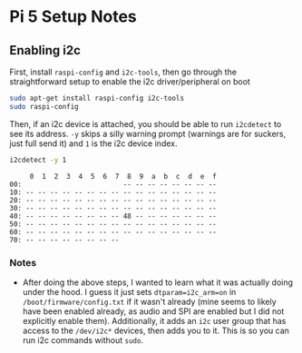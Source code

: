 # Pi 5 Setup Notes


## Enabling i2c

First, install `raspi-config` and `i2c-tools`, then go through the straightforward setup to enable the i2c driver/peripheral on boot

```bash
sudo apt-get install raspi-config i2c-tools
sudo raspi-config
```

Then, if an i2c device is attached, you should be able to run `i2cdetect` to see its address. `-y` skips a silly warning prompt (warnings are for suckers, just full send it) and `1` is the i2c device index.

```bash
i2cdetect -y 1
```

```
     0  1  2  3  4  5  6  7  8  9  a  b  c  d  e  f
00:                         -- -- -- -- -- -- -- -- 
10: -- -- -- -- -- -- -- -- -- -- -- -- -- -- -- -- 
20: -- -- -- -- -- -- -- -- -- -- -- -- -- -- -- -- 
30: -- -- -- -- -- -- -- -- -- -- -- -- -- -- -- -- 
40: -- -- -- -- -- -- -- -- 48 -- -- -- -- -- -- -- 
50: -- -- -- -- -- -- -- -- -- -- -- -- -- -- -- -- 
60: -- -- -- -- -- -- -- -- -- -- -- -- -- -- -- -- 
70: -- -- -- -- -- -- -- --  
```

### Notes

* After doing the above steps, I wanted to learn what it was actually doing under the hood. I guess it just sets `dtparam=i2c_arm=on` in `/boot/firmware/config.txt` if it wasn't already (mine seems to likely have been enabled already, as audio and SPI are enabled but I did not explicitly enable them). Additionally, it adds an `i2c` user group that has access to the `/dev/i2c*` devices, then adds you to it. This is so you can run i2c commands without `sudo`. 
